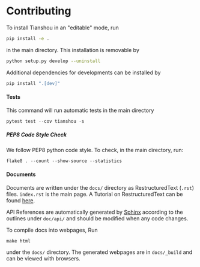 # Contributing

To install Tianshou in an "editable" mode, run
```bash
pip install -e .
```
in the main directory. This installation is removable by
```bash
python setup.py develop --uninstall
```
Additional dependencies for developments can be installed by
```bash
pip install ".[dev]"
```

#### Tests

This command will run automatic tests in the main directory
```python
pytest test --cov tianshou -s
```

##### PEP8 Code Style Check

We follow PEP8 python code style. To check, in the main directory, run:
```python
flake8 . --count --show-source --statistics
```

#### Documents

Documents are written under the `docs/` directory as RestructuredText (`.rst`) files. `index.rst` is the main page. A Tutorial on RestructuredText can be found [here](https://pythonhosted.org/an_example_pypi_project/sphinx.html).

API References are automatically generated by [Sphinx](http://www.sphinx-doc.org/en/stable/) according to the outlines under 
`doc/api/` and should be modified when any code changes.

To compile docs into webpages, Run
```
make html
```
under the `docs/` directory. The generated webpages are in `docs/_build` and
can be viewed with browsers.
